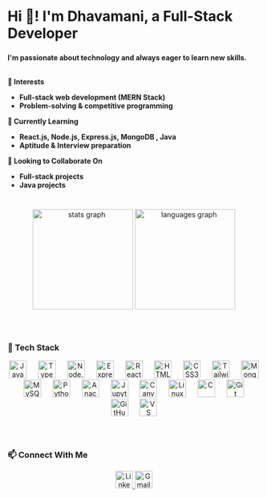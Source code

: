 <h1 align="left">Hi 👋! I'm Dhavamani, a Full-Stack Developer</h1>

###

<h4 align="left">
I'm passionate about technology and always eager to learn new skills.<br><br>

👀 **Interests**  
- Full-stack web development (MERN Stack)  
- Problem-solving & competitive programming  

🌱 **Currently Learning**  
- React.js, Node.js, Express.js, MongoDB , Java
- Aptitude & Interview preparation  

💞️ **Looking to Collaborate On**  
- Full-stack projects  
- Java projects  
</h4>

###

<br clear="both">

<div align="center">
  <img src="https://github-readme-stats.vercel.app/api?username=Dhavamani6804&hide_title=false&hide_rank=false&show_icons=true&include_all_commits=true&count_private=true&disable_animations=false&theme=dracula&locale=en&hide_border=false" height="200" alt="stats graph"  />
  <img src="https://github-readme-stats.vercel.app/api/top-langs?username=Dhavamani6804&locale=en&hide_title=false&layout=compact&card_width=320&langs_count=10&theme=dracula&hide_border=false" height="200" alt="languages graph"  />
</div>

###

<br clear="both">

### 🚀 Tech Stack

<div align="center">
  <img src="https://cdn.jsdelivr.net/gh/devicons/devicon/icons/javascript/javascript-original.svg" height="35" alt="JavaScript" />
  <img width="15" />
  <img src="https://cdn.jsdelivr.net/gh/devicons/devicon/icons/typescript/typescript-original.svg" height="35" alt="TypeScript" />
  <img width="15" />
  <img src="https://cdn.jsdelivr.net/gh/devicons/devicon/icons/nodejs/nodejs-original.svg" height="35" alt="Node.js" />
  <img width="15" />
  <img src="https://cdn.jsdelivr.net/gh/devicons/devicon/icons/express/express-original.svg" height="35" alt="Express.js" />
  <img width="15" />
  <img src="https://cdn.jsdelivr.net/gh/devicons/devicon/icons/react/react-original.svg" height="35" alt="React.js" />
  <img width="15" />
  <img src="https://cdn.jsdelivr.net/gh/devicons/devicon/icons/html5/html5-original.svg" height="35" alt="HTML5" />
  <img width="15" />
  <img src="https://cdn.jsdelivr.net/gh/devicons/devicon/icons/css3/css3-original.svg" height="35" alt="CSS3" />
  <img width="15" />
  <img src="https://cdn.jsdelivr.net/gh/devicons/devicon/icons/tailwindcss/tailwindcss-original-wordmark.svg" height="35" alt="TailwindCSS" />
  <img width="15" />
  <img src="https://cdn.jsdelivr.net/gh/devicons/devicon/icons/mongodb/mongodb-original.svg" height="35" alt="MongoDB" />
  <img width="15" />
  <img src="https://cdn.jsdelivr.net/gh/devicons/devicon/icons/mysql/mysql-original.svg" height="35" alt="MySQL" />
  <img width="15" />
  <img src="https://cdn.jsdelivr.net/gh/devicons/devicon/icons/python/python-original.svg" height="35" alt="Python" />
  <img width="15" />
  <img src="https://cdn.jsdelivr.net/gh/devicons/devicon/icons/anaconda/anaconda-original.svg" height="35" alt="Anaconda" />
  <img width="15" />
  <img src="https://cdn.jsdelivr.net/gh/devicons/devicon/icons/jupyter/jupyter-original.svg" height="35" alt="Jupyter Notebook" />
  <img width="15" />
  <img src="https://cdn.jsdelivr.net/gh/devicons/devicon/icons/canva/canva-original.svg" height="35" alt="Canva" />
  <img width="15" />
  <img src="https://cdn.jsdelivr.net/gh/devicons/devicon/icons/linux/linux-original.svg" height="35" alt="Linux" />
  <img width="15" />
  <img src="https://cdn.jsdelivr.net/gh/devicons/devicon/icons/c/c-original.svg" height="35" alt="C" />
  <img width="15" />
  <img src="https://cdn.jsdelivr.net/gh/devicons/devicon/icons/git/git-original.svg" height="35" alt="Git" />
  <img width="15" />
  <img src="https://cdn.jsdelivr.net/gh/devicons/devicon/icons/github/github-original.svg" height="35" alt="GitHub" />
  <img width="15" />
  <img src="https://cdn.jsdelivr.net/gh/devicons/devicon/icons/vscode/vscode-original.svg" height="35" alt="VS Code" />
</div>

###

<br clear="both">

### 📫 Connect With Me  

<div align="center">
  <a href="https://www.linkedin.com/in/dhavamani-s-163916257">
    <img src="https://img.shields.io/static/v1?message=LinkedIn&logo=linkedin&label=&color=0077B5&logoColor=white&labelColor=&style=for-the-badge" height="35" alt="LinkedIn" />
  </a>
  <a href="mailto:sdhavamani22@gmail.com">
    <img src="https://img.shields.io/static/v1?message=Gmail&logo=gmail&label=&color=D14836&logoColor=white&labelColor=&style=for-the-badge" height="35" alt="Gmail" />
  </a>
</div>

###

